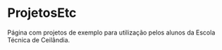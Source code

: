 # ProjetosEtc
Página com projetos de exemplo para utilização pelos alunos da Escola Técnica de Ceilândia. 
